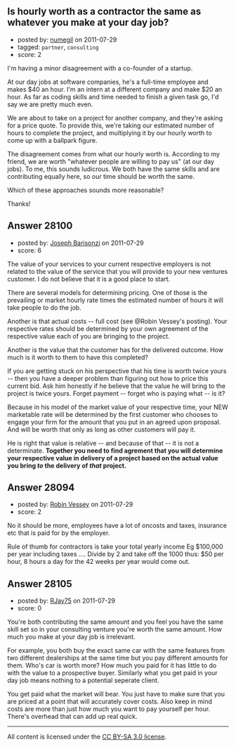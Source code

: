 ## Is hourly worth as a contractor the same as whatever you make at your day job?

- posted by: [numegil](https://stackexchange.com/users/-1/12307-numegil) on 2011-07-29
- tagged: `partner`, `consulting`
- score: 2

I'm having a minor disagreement with a co-founder of a startup.

At our day jobs at software companies, he's a full-time employee and makes $40 an hour.  I'm an intern at a different company and make $20 an hour.  As far as coding skills and time needed to finish a given task go, I'd say we are pretty much even.

We are about to take on a project for another company, and they're asking for a price quote.  To provide this, we're taking our estimated number of hours to complete the project, and multiplying it by our hourly worth to come up with a ballpark figure.

The disagreement comes from what our hourly worth is.  According to my friend, we are worth "whatever people are willing to pay us" (at our day jobs).  To me, this sounds ludicrous.  We both have the same skills and are contributing equally here, so our time should be worth the same.

Which of these approaches sounds more reasonable?

Thanks!


## Answer 28100

- posted by: [Joseph Barisonzi](https://stackexchange.com/users/-1/8791-joseph-barisonzi) on 2011-07-29
- score: 6

The value of your services to your current respective employers is not related to the value of the service that you will provide to your new ventures customer. I do not believe that it is a good place to start.

There are several models for determining pricing. One of those is the prevailing or market hourly rate times the estimated number of hours it will take people to do the job. 

Another is that actual costs -- full cost (see @Robin Vessey's posting). Your respective rates should be determined by your own agreement of the respective value each of you are bringing to the project.

Another is the value that the customer has for the delivered outcome. How much is it worth to them to have this completed? 

If you are getting stuck on his perspective that his time is worth twice yours -- then you have a deeper problem than figuring out how to price this current bid. Ask him honestly if he believe that the value he will bring to the project is twice yours. Forget payment -- forget who is paying what -- is it?

Because in his model of the market value of your respective time, your NEW marketable rate will be determined by the first customer who chooses to engage your firm for the amount that you put in an agreed upon proposal. And will be worth that only as long as other customers will pay it.

He is right that value is relative -- and because of that -- it is not a determinate. **Together you need to find agrement that you will determine your respective value in delivery of a project based on the actual value you bring *to* the delivery of *that* project.** 


## Answer 28094

- posted by: [Robin Vessey](https://stackexchange.com/users/-1/984-robin-vessey) on 2011-07-29
- score: 2

No it should be more, employees have a lot of oncosts and taxes, insurance etc that is paid for by the employer. 

Rule of thumb for contractors is take your total yearly income 
Eg $100,000 per year including taxes .... Divide by 2 and take off the 1000 thus: $50 per hour, 8 hours a day for the 42 weeks per year would come out.




## Answer 28105

- posted by: [RJay75](https://stackexchange.com/users/-1/12318-rjay75) on 2011-07-29
- score: 0

You're both contributing the same amount and you feel you have the same skill set so in your consulting venture you're worth the same amount. How much you make at your day job is irrelevant. 

For example, you both buy the exact same car with the same features from two different dealerships at the same time but you pay different amounts for them. Who's car is worth more? How much you paid for it has little to do with the value to a prospective buyer. Similarly what you get paid in your day job means nothing to a potential seperate client.

You get paid what the market will bear. You just have to make sure that you are priced at a point that will accurately cover costs. Also keep in mind costs are more than just how much you want to pay yourself per hour. There's overhead that can add up real quick.



---

All content is licensed under the [CC BY-SA 3.0 license](https://creativecommons.org/licenses/by-sa/3.0/).
